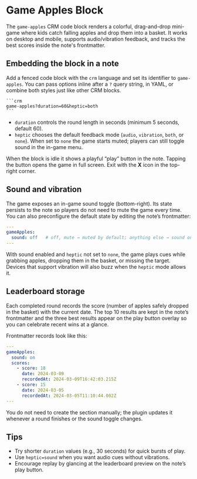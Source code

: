 # Game Apples Block

The `game-apples` CRM code block renders a colorful, drag-and-drop mini-game where
kids catch falling apples and drop them into a basket. It works on desktop and
mobile, supports audio/vibration feedback, and tracks the best scores inside the
note's frontmatter.

## Embedding the block in a note

Add a fenced code block with the `crm` language and set its identifier to
`game-apples`. You can pass options inline after a `?` query string, in YAML, or
combine both styles just like other CRM blocks.

````
```crm
game-apples?duration=60&heptic=both
```
````

- `duration` controls the round length in seconds (minimum 5 seconds, default 60).
- `heptic` chooses the default feedback mode (`audio`, `vibration`, `both`, or `none`).
  When set to `none` the game starts muted; players can still toggle sound in the
  in-game menu.

When the block is idle it shows a playful “play” button in the note. Tapping the
button opens the game in full screen. Exit with the **X** icon in the top-right
corner.

## Sound and vibration

The game exposes an in-game sound toggle (bottom-right). Its state persists to the
note so players do not need to mute the game every time. You can also preconfigure
the default state by editing the note’s frontmatter:

```yaml
---
gameApples:
  sound: off   # off, mute → muted by default; anything else → sound on
---
```

With sound enabled and `heptic` not set to `none`, the game plays cues while
grabbing apples, dropping them in the basket, or missing the target. Devices that
support vibration will also buzz when the `heptic` mode allows it.

## Leaderboard storage

Each completed round records the score (number of apples safely dropped in the
basket) with the current date. The top 10 results are kept in the note’s
frontmatter and the three best results appear on the play button overlay so you can
celebrate recent wins at a glance.

Frontmatter records look like this:

```yaml
---
gameApples:
  sound: on
  scores:
    - score: 18
      date: 2024-03-09
      recordedAt: 2024-03-09T16:42:03.215Z
    - score: 15
      date: 2024-03-05
      recordedAt: 2024-03-05T11:10:44.002Z
---
```

You do not need to create the section manually; the plugin updates it whenever a
round finishes or the sound toggle changes.

## Tips

- Try shorter `duration` values (e.g., 30 seconds) for quick bursts of play.
- Use `heptic=sound` when you want audio cues without vibrations.
- Encourage replay by glancing at the leaderboard preview on the note’s play button.
